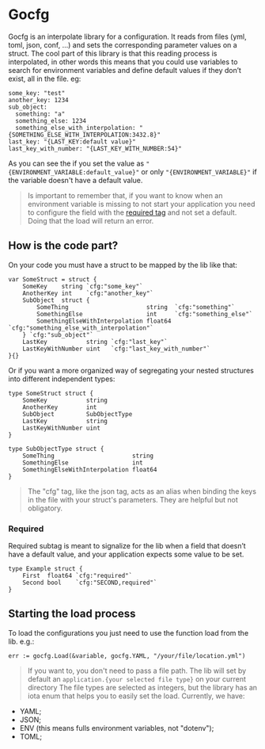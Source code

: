 # Gocfg

Gocfg is an interpolate library for a configuration. It reads from files (yml, toml, json, conf, ...) and sets the corresponding parameter values on a struct. 
The cool part of this library is that this reading process is interpolated, in other words this means that you could use variables to search for
environment variables and define default values if they don’t exist, all in the file. eg:

```Golang
some_key: "test"
another_key: 1234
sub_object:
  something: "a"
  something_else: 1234
  something_else_with_interpolation: "{SOMETHING_ELSE_WITH_INTERPOLATION:3432.8}"
last_key: "{LAST_KEY:default value}"
last_key_with_number: "{LAST_KEY_WITH_NUMBER:54}"
```

As you can see the if you set the value as `"{ENVIRONMENT_VARIABLE:default_value}"` or only `"{ENVIRONMENT_VARIABLE}"` if the variable doesn't have a default value.

> Is important to remember that, if you want to know when an environment variable is missing to not start your application you need to configure the field with the [required tag](#required) and not set a default. Doing that the load will return an error.

## How is the code part?

On your code you must have a struct to be mapped by the lib like that:

```Golang
var SomeStruct = struct {
    SomeKey    string `cfg:"some_key"`
    AnotherKey int    `cfg:"another_key"`
    SubObject  struct {
        SomeThing                      string  `cfg:"something"`
        SomethingElse                  int     `cfg:"something_else"`
        SomethingElseWithInterpolation float64 `cfg:"something_else_with_interpolation"`
    } `cfg:"sub_object"`
    LastKey           string `cfg:"last_key"`
    LastKeyWithNumber uint   `cfg:"last_key_with_number"`
}{}
```

Or if you want a more organized way of segregating your nested structures into different independent types:

```Golang
type SomeStruct struct {
    SomeKey           string
    AnotherKey        int
    SubObject         SubObjectType
    LastKey           string
    LastKeyWithNumber uint
}

type SubObjectType struct {
    SomeThing                      string
    SomethingElse                  int
    SomethingElseWithInterpolation float64
}
```

> The "cfg" tag, like the json tag, acts as an alias when binding the keys in the file with your struct's parameters. They are helpful but not obligatory.

### Required

Required subtag is meant to signalize for the lib when a field that doesn’t have a default value, and your application expects some value to be set.

```Golang
type Example struct {
    First  float64 `cfg:"required"`
    Second bool    `cfg:"SECOND,required"`
}
```

## Starting the load process

To load the configurations you just need to use the function load from the lib. e.g.:

`err := gocfg.Load(&variable, gocfg.YAML, "/your/file/location.yml")`

>If you want to, you don't need to pass a file path. The lib will set by default an `application.{your selected file type}` on your current directory
The file types are selected as integers, but the library has an iota enum that helps you to easily set the load. Currently, we have:

- YAML;
- JSON;
- ENV (this means fulls environment variables, not "dotenv");
- TOML;

